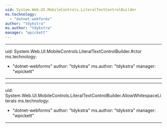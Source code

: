 ```yaml
---
uid: System.Web.UI.MobileControls.LiteralTextControlBuilder
ms.technology: 
  - "dotnet-webforms"
author: "tdykstra"
ms.author: "tdykstra"
manager: "wpickett"
---
```


---
uid: System.Web.UI.MobileControls.LiteralTextControlBuilder.#ctor
ms.technology: 
  - "dotnet-webforms"
author: "tdykstra"
ms.author: "tdykstra"
manager: "wpickett"
---

---
uid: System.Web.UI.MobileControls.LiteralTextControlBuilder.AllowWhitespaceLiterals
ms.technology: 
  - "dotnet-webforms"
author: "tdykstra"
ms.author: "tdykstra"
manager: "wpickett"
---
